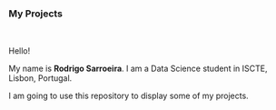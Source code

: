 ### My Projects
<br>
<p>Hello!</p>
<p>My name is <b>Rodrigo Sarroeira</b>. I am a Data Science student in ISCTE, Lisbon, Portugal. </p>
<p>I am going to use this repository to display some of my projects.</p>
  
